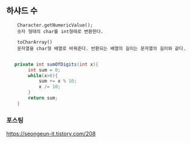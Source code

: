 ## 하샤드 수

        Character.getNumericValue();
        숫자 형태의 char를 int형태로 변환한다.

        toCharArray()
        문자열을 char형 배열로 바꿔준다. 반환되는 배열의 길이는 문자열의 길이와 같다.

    

```java

   private int sumOfDigits(int x){
        int sum = 0;
        while(x>0){
            sum += x % 10;
            x /= 10;
        }
        return sum;
    }
```

### 포스팅
https://seongeun-it.tistory.com/208

